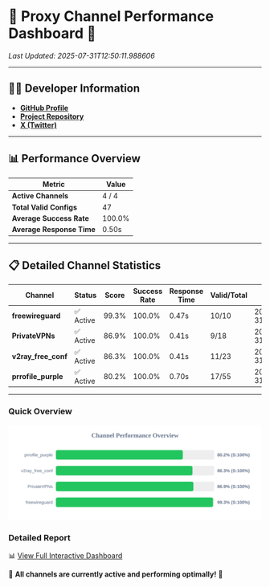 # 🌟 Proxy Channel Performance Dashboard 🌟

_Last Updated: 2025-07-31T12:50:11.988606_

---

## 👩‍💻 Developer Information

- **[GitHub Profile](https://github.com/4n0nymou3)**  
- **[Project Repository](https://github.com/4n0nymou3/multi-proxy-config-fetcher)**  
- **[X (Twitter)](https://x.com/4n0nymou3)**  

---

## 📊 Performance Overview

| Metric                | Value       |
|-----------------------|-------------|
| **Active Channels**   | 4 / 4       |
| **Total Valid Configs** | 47          |
| **Average Success Rate** | 100.0%      |
| **Average Response Time** | 0.50s       |

---

## 📋 Detailed Channel Statistics

| Channel          | Status     | Score  | Success Rate | Response Time | Valid/Total | Last Success               |
|------------------|------------|--------|--------------|---------------|-------------|----------------------------|
| **freewireguard**  | ✅ Active  | 99.3%  | 100.0% | 0.47s         | 10/10       | 2025-07-31T12:50:11.986811 |
| **PrivateVPNs**  | ✅ Active  | 86.9%  | 100.0% | 0.41s         | 9/18       | 2025-07-31T12:50:11.491221 |
| **v2ray_free_conf**  | ✅ Active  | 86.3%  | 100.0% | 0.41s         | 11/23       | 2025-07-31T12:50:11.042689 |
| **prrofile_purple**  | ✅ Active  | 80.2%  | 100.0% | 0.70s         | 17/55       | 2025-07-31T12:50:10.533195 |

---

### Quick Overview
<div align="center">
  <a href="https://raw.githubusercontent.com/nullluser/NullRepo/refs/heads/main/assets/channel_stats_chart.svg">
    <img src="https://raw.githubusercontent.com/nullluser/NullRepo/refs/heads/main/assets/channel_stats_chart.svg" alt="Source Performance Statistics" width="800">
  </a>
</div>

### Detailed Report
📊 [View Full Interactive Dashboard](https://htmlpreview.github.io/?https://github.com/nullluser/NullRepo/blob/main/assets/performance_report.html)

🎉 **All channels are currently active and performing optimally!** 🎉
